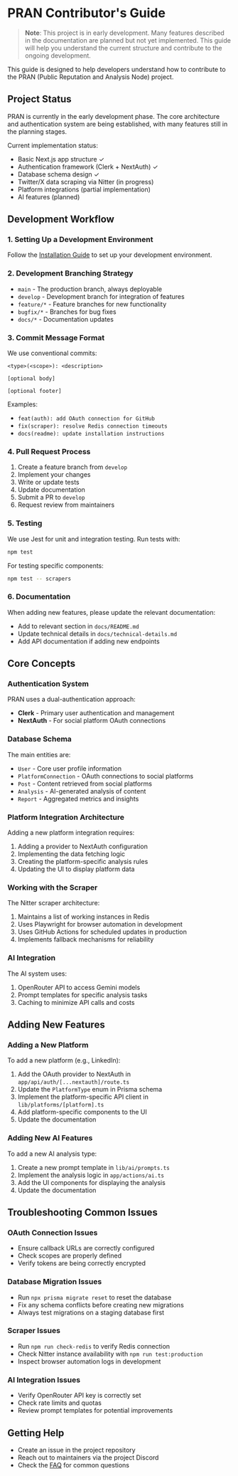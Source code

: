 # PRAN Contributor's Guide

> **Note**: This project is in early development. Many features described in the documentation are planned but not yet implemented. This guide will help you understand the current structure and contribute to the ongoing development.

This guide is designed to help developers understand how to contribute to the PRAN (Public Reputation and Analysis Node) project.

## Project Status

PRAN is currently in the early development phase. The core architecture and authentication system are being established, with many features still in the planning stages.

Current implementation status:
- Basic Next.js app structure ✓
- Authentication framework (Clerk + NextAuth) ✓
- Database schema design ✓
- Twitter/X data scraping via Nitter (in progress)
- Platform integrations (partial implementation)
- AI features (planned)

## Development Workflow

### 1. Setting Up a Development Environment

Follow the [Installation Guide](./installation-guide.md) to set up your development environment.

### 2. Development Branching Strategy

- `main` - The production branch, always deployable
- `develop` - Development branch for integration of features
- `feature/*` - Feature branches for new functionality
- `bugfix/*` - Branches for bug fixes
- `docs/*` - Documentation updates

### 3. Commit Message Format

We use conventional commits:

```
<type>(<scope>): <description>

[optional body]

[optional footer]
```

Examples:
- `feat(auth): add OAuth connection for GitHub`
- `fix(scraper): resolve Redis connection timeouts`
- `docs(readme): update installation instructions`

### 4. Pull Request Process

1. Create a feature branch from `develop`
2. Implement your changes
3. Write or update tests
4. Update documentation
5. Submit a PR to `develop`
6. Request review from maintainers

### 5. Testing

We use Jest for unit and integration testing. Run tests with:

```bash
npm test
```

For testing specific components:

```bash
npm test -- scrapers
```

### 6. Documentation

When adding new features, please update the relevant documentation:

- Add to relevant section in `docs/README.md`
- Update technical details in `docs/technical-details.md`
- Add API documentation if adding new endpoints

## Core Concepts

### Authentication System

PRAN uses a dual-authentication approach:

- **Clerk** - Primary user authentication and management
- **NextAuth** - For social platform OAuth connections

### Database Schema

The main entities are:

- `User` - Core user profile information
- `PlatformConnection` - OAuth connections to social platforms
- `Post` - Content retrieved from social platforms
- `Analysis` - AI-generated analysis of content
- `Report` - Aggregated metrics and insights

### Platform Integration Architecture

Adding a new platform integration requires:

1. Adding a provider to NextAuth configuration
2. Implementing the data fetching logic
3. Creating the platform-specific analysis rules
4. Updating the UI to display platform data

### Working with the Scraper

The Nitter scraper architecture:

1. Maintains a list of working instances in Redis
2. Uses Playwright for browser automation in development
3. Uses GitHub Actions for scheduled updates in production
4. Implements fallback mechanisms for reliability

### AI Integration

The AI system uses:

1. OpenRouter API to access Gemini models
2. Prompt templates for specific analysis tasks
3. Caching to minimize API calls and costs

## Adding New Features

### Adding a New Platform

To add a new platform (e.g., LinkedIn):

1. Add the OAuth provider to NextAuth in `app/api/auth/[...nextauth]/route.ts`
2. Update the `PlatformType` enum in Prisma schema
3. Implement the platform-specific API client in `lib/platforms/[platform].ts`
4. Add platform-specific components to the UI
5. Update the documentation

### Adding New AI Features

To add a new AI analysis type:

1. Create a new prompt template in `lib/ai/prompts.ts`
2. Implement the analysis logic in `app/actions/ai.ts`
3. Add the UI components for displaying the analysis
4. Update the documentation

## Troubleshooting Common Issues

### OAuth Connection Issues

- Ensure callback URLs are correctly configured
- Check scopes are properly defined
- Verify tokens are being correctly encrypted

### Database Migration Issues

- Run `npx prisma migrate reset` to reset the database
- Fix any schema conflicts before creating new migrations
- Always test migrations on a staging database first

### Scraper Issues

- Run `npm run check-redis` to verify Redis connection
- Check Nitter instance availability with `npm run test:production`
- Inspect browser automation logs in development

### AI Integration Issues

- Verify OpenRouter API key is correctly set
- Check rate limits and quotas
- Review prompt templates for potential improvements

## Getting Help

- Create an issue in the project repository
- Reach out to maintainers via the project Discord
- Check the [FAQ](./faq.md) for common questions

